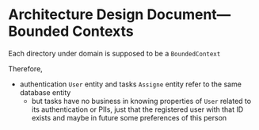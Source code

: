 # Architecture Design Document—Bounded Contexts

Each directory under domain is supposed to be a `BoundedContext`

Therefore,

* authentication `User` entity and tasks `Assigne` entity refer to the same database entity
    * but tasks have no business in knowing properties of `User` related to its authentication or PIIs, just that the
      registered user with that ID exists and maybe in future some preferences of this person

